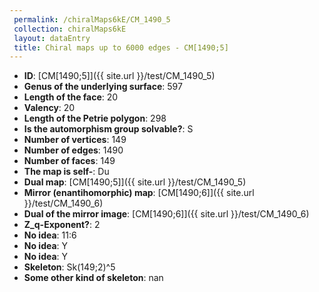 ```yaml
--- 
 permalink: /chiralMaps6kE/CM_1490_5 
 collection: chiralMaps6kE
 layout: dataEntry
 title: Chiral maps up to 6000 edges - CM[1490;5]
---
```


- **ID**: [CM[1490;5]]({{ site.url }}/test/CM_1490_5)
- **Genus of the underlying surface**: 597
- **Length of the face**: 20
- **Valency**: 20
- **Length of the Petrie polygon**: 298
- **Is the automorphism group solvable?**: S
- **Number of vertices**: 149
- **Number of edges**: 1490
- **Number of faces**: 149
- **The map is self-**: Du
- **Dual map**: [CM[1490;5]]({{ site.url }}/test/CM_1490_5)
- **Mirror (enantihomorphic) map**: [CM[1490;6]]({{ site.url }}/test/CM_1490_6)
- **Dual of the mirror image**: [CM[1490;6]]({{ site.url }}/test/CM_1490_6)
- **Z_q-Exponent?**: 2
- **No idea**:  11:6
- **No idea**: Y
- **No idea**: Y
- **Skeleton**: Sk(149;2)^5
- **Some other kind of skeleton**: nan
